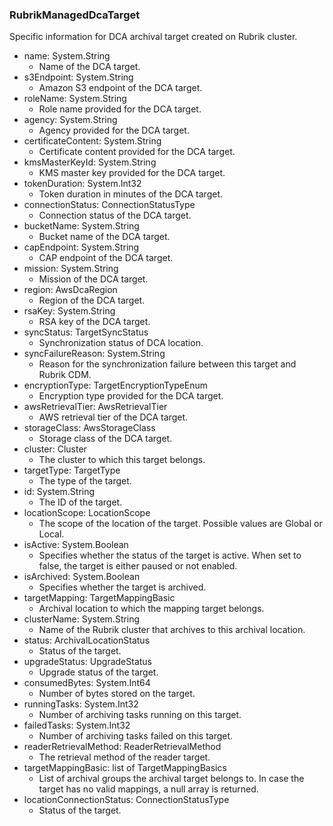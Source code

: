 ### RubrikManagedDcaTarget
Specific information for DCA archival target created on Rubrik cluster.

- name: System.String
  - Name of the DCA target.
- s3Endpoint: System.String
  - Amazon S3 endpoint of the DCA target.
- roleName: System.String
  - Role name provided for the DCA target.
- agency: System.String
  - Agency provided for the DCA target.
- certificateContent: System.String
  - Certificate content provided for the DCA target.
- kmsMasterKeyId: System.String
  - KMS master key provided for the DCA target.
- tokenDuration: System.Int32
  - Token duration in minutes of the DCA target.
- connectionStatus: ConnectionStatusType
  - Connection status of the DCA target.
- bucketName: System.String
  - Bucket name of the DCA target.
- capEndpoint: System.String
  - CAP endpoint of the DCA target.
- mission: System.String
  - Mission of the DCA target.
- region: AwsDcaRegion
  - Region of the DCA target.
- rsaKey: System.String
  - RSA key of the DCA target.
- syncStatus: TargetSyncStatus
  - Synchronization status of DCA location.
- syncFailureReason: System.String
  - Reason for the synchronization failure between this target and Rubrik CDM.
- encryptionType: TargetEncryptionTypeEnum
  - Encryption type provided for the DCA target.
- awsRetrievalTier: AwsRetrievalTier
  - AWS retrieval tier of the DCA target.
- storageClass: AwsStorageClass
  - Storage class of the DCA target.
- cluster: Cluster
  - The cluster to which this target belongs.
- targetType: TargetType
  - The type of the target.
- id: System.String
  - The ID of the target.
- locationScope: LocationScope
  - The scope of the location of the target. Possible values are Global or Local.
- isActive: System.Boolean
  - Specifies whether the status of the target is active. When set to false, the target is either paused or not enabled.
- isArchived: System.Boolean
  - Specifies whether the target is archived.
- targetMapping: TargetMappingBasic
  - Archival location to which the mapping target belongs.
- clusterName: System.String
  - Name of the Rubrik cluster that archives to this archival location.
- status: ArchivalLocationStatus
  - Status of the target.
- upgradeStatus: UpgradeStatus
  - Upgrade status of the target.
- consumedBytes: System.Int64
  - Number of bytes stored on the target.
- runningTasks: System.Int32
  - Number of archiving tasks running on this target.
- failedTasks: System.Int32
  - Number of archiving tasks failed on this target.
- readerRetrievalMethod: ReaderRetrievalMethod
  - The retrieval method of the reader target.
- targetMappingBasic: list of TargetMappingBasics
  - List of archival groups the archival target belongs to. In case the target has no valid mappings, a null array is returned.
- locationConnectionStatus: ConnectionStatusType
  - Status of the target.
